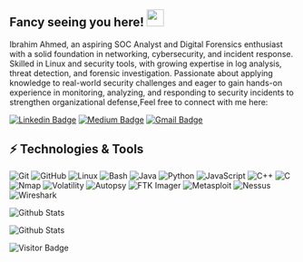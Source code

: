## Fancy seeing you here! <img src="https://raw.githubusercontent.com/aemmadi/aemmadi/master/wave.gif" width="30">


Ibrahim Ahmed, an aspiring SOC Analyst and Digital Forensics enthusiast with a solid foundation in networking, cybersecurity, and incident response. Skilled in Linux and security tools, with growing expertise in log analysis, threat detection, and forensic investigation. Passionate about applying knowledge to real-world security challenges and eager to gain hands-on experience in monitoring, analyzing, and responding to security incidents to strengthen organizational defense,Feel free to connect with me here:

[![Linkedin Badge](https://img.shields.io/badge/-Ibrahim%20Ahmed-blue?style=flat-square&logo=Linkedin&logoColor=white)](https://www.linkedin.com/in/ibrahim-ahmed-280050249/)
[![Medium Badge](https://img.shields.io/badge/-@ibrahimahmedismael745-03a57a?style=flat-square&labelColor=000000&logo=Medium)](https://medium.com/@ibrahimahmedismael745)
[![Gmail Badge](https://img.shields.io/badge/-ibrahimahmedismael745@gmail.com-c14438?style=flat-square&logo=Gmail&logoColor=white)](mailto:ibrahimahmedismael745@gmail.com)

## ⚡ Technologies & Tools

![Git](https://img.shields.io/badge/-Git-black?style=flat-square&logo=git)
![GitHub](https://img.shields.io/badge/-GitHub-181717?style=flat-square&logo=github)
![Linux](https://img.shields.io/badge/-Linux-FCC624?style=flat-square&logo=linux&logoColor=black)
![Bash](https://img.shields.io/badge/-Bash-4EAA25?style=flat-square&logo=gnubash&logoColor=white)
![Java](https://img.shields.io/badge/-Java-E34A86?style=flat-square&logo=java)
![Python](https://img.shields.io/badge/-Python-black?style=flat-square&logo=python)
![JavaScript](https://img.shields.io/badge/-JavaScript-black?style=flat-square&logo=javascript)
![C++](https://img.shields.io/badge/-C++-00599C?style=flat-square&logo=cplusplus)
![C](https://img.shields.io/badge/-C-A8B9CC?style=flat-square&logo=c)
![Nmap](https://img.shields.io/badge/-Nmap-00457C?style=flat-square&logo=gnuprivacyguard&logoColor=white)
![Volatility](https://img.shields.io/badge/-Volatility-orange?style=flat-square)
![Autopsy](https://img.shields.io/badge/-Autopsy-2E86C1?style=flat-square)
![FTK Imager](https://img.shields.io/badge/-FTK%20Imager-6C3483?style=flat-square)
![Metasploit](https://img.shields.io/badge/-Metasploit-0E76A8?style=flat-square&logo=exploitdb&logoColor=white)
![Nessus](https://img.shields.io/badge/-Nessus-00979D?style=flat-square)
![Wireshark](https://img.shields.io/badge/-Wireshark-1679A7?style=flat-square&logo=wireshark)

![Github Stats](https://github-readme-stats.vercel.app/api?username=aemmadi&count_private=true&show_icons=true&include_all_commits=true)

![Github Stats](https://github-readme-stats.vercel.app/api?username=IbrahimAhmedismael&count_private=true&show_icons=true&include_all_commits=true)

![Visitor Badge](https://visitor-badge.laobi.icu/badge?page_id=IbrahimAhmedismael.IbrahimAhmedismael)
